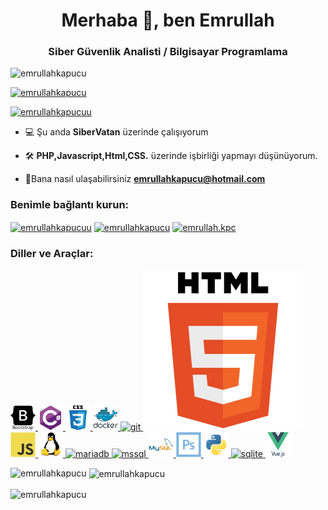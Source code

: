 <h1 align="center">Merhaba 🐧, ben Emrullah</h1>
<h3 align="center">Siber Güvenlik Analisti / Bilgisayar Programlama</h3>

<p align = "left"> <img src = "https://komarev.com/ghpvc/?username=emrullahkapucu&label=Profile%20views&color=77767b&style=flat" alt = "emrullahkapucu" /> </p>

<p align = "left"> <a href = "https://github.com/ryo-ma/github-profile-trophy"><img src = "https://github-profile-trophy.vercel.app /?username=emrullahkapucu" alt="emrullahkapucu" /></a> </p>

<p align = "left"> <a href = "https://twitter.com/emrullahkapucuu" target = "blank"><img src = "https://img.shields.io/twitter/follow/emrullahkapucuu? logo=twitter&style=for-the-badge" alt="emrullahkapucuu" /></a> </p>

- 💻 Şu anda **SiberVatan** üzerinde çalışıyorum

- 🛠 **PHP,Javascript,Html,CSS.** üzerinde işbirliği yapmayı düşünüyorum.

- 📨Bana nasıl ulaşabilirsiniz **emrullahkapucu@hotmail.com**

<h3 align="left">Benimle bağlantı kurun:</h3>
<p align = "sol">
<a href = "https://twitter.com/emrullahkapucuu" target = "blank"><img align = "center" src = "https://raw.githubusercontent.com/rahuldkjain/github-profile-readme-generator /master/src/images/icons/Social/twitter.svg" alt = "emrullahkapucuu" height = "30" genişlik = "40" /></a>
<a href = "https://linkedin.com/in/emrullahkapucu" target = "blank"><img align = "center" src = "https://raw.githubusercontent.com/rahuldkjain/github-profile-readme -generator/master/src/images/icons/Social/linked-in-alt.svg" alt = "emrullahkapucu" height = "30" genişlik = "40" /></a>
<a href = "https://instagram.com/emrullah.kpc" target = "blank"><img align = "center" src = "https://raw.githubusercontent.com/rahuldkjain/github-profile-readme" -generator/master/src/images/icons/Social/instagram.svg" alt = "emrullah.kpc" height = "30" genişlik = "40" /></a>
</p>

<h3 align="left">Diller ve Araçlar:</h3>
<p align = "sol"> <a href = "https://getbootstrap.com" target = "_blank" rel = "noreferrer"> <img src = "https://raw.githubusercontent.com/devicons/devicon/master/icons/bootstrap/bootstrap-plain-wordmark.svg" alt = "bootstrap" width = "40" height = "40"/> </a> <a href = "https://www.w3schools.com/cs/" target = "_blank" rel = "noreferrer"> <img src = "https://raw.githubusercontent.com/devicons/devicon/master/icons/csharp/csharp-original.svg" alt = "csharp" width = "40" height = "40"/> </a> <a href = "https://www.w3schools.com/css/" target = "_blank" rel = "noreferrer"> <img src = "https://raw.githubusercontent.com/devicons/devicon/master/icons/css3/css3-original-wordmark.svg" alt = "css3" width = "40" height = "40"/> </a> <a href = "https://www.docker.com/" target = "_blank" rel = "noreferrer"> <img src = "https://raw.githubusercontent.com/devicons/devicon/master/icons/docker/docker-original-wordmark.svg" alt = "docker" width = "40" height = "40"/> </a> <a href = "https://git-scm.com/" target = "_blank" rel = "noreferrer"> <img src = "https://www.vectorlogo.zone/logos/git-scm/git-scm-icon.svg" alt = "git" width = "40" height = "40"/> </a> <a href = "https://www.w3.org/html/" target = "_blank" rel = "noreferrer"> <img src = "https://raw.githubusercontent.com/devicons/devicon/master/icons/html5/html5-original-wordmark.svg" alt = "html5" genişlik = "40" yükseklik = "40"/> </a> <a href = "https://developer.mozilla.org/en-US/docs/Web/JavaScript" target = "_blank" rel = "noreferrer"> <img src = "https://raw.githubusercontent.com/devicons/devicon/master/icons/javascript/javascript-original.svg" alt = "javascript" width = "40" height = "40"/> </a> <a href = "https://www.linux.org/" target = "_blank" rel = "noreferrer"> <img src = "https://raw.githubusercontent.com/devicons/devicon/master/icons/linux/linux-original.svg" alt = "linux" width = "40" height = "40"/> </a> <a href = "https://mariadb.org/" target = "_blank" rel = "noreferrer"> <img src = "https://www.vectorlogo.zone/logos/mariadb/mariadb-icon.svg" alt = "mariadb" width = "40" height = "40"/> </a> <a href = "https://www.microsoft.com/en-us/sql-server" target = "_blank" rel = "noreferrer"> <img src = "https://www.svgrepo.com/show/303229/microsoft-sql-server-logo.svg" alt = "mssql" width = "40" height = "40"/> </a> <a href = "https://www.mysql.com/" target = "_blank" rel = "noreferrer"> <img src = "https://raw.githubusercontent.com/devicons/devicon/master/icons/mysql/mysql-original-wordmark.svg" alt = "mysql" width = "40" height = "40"/> </a> <a href = "https://www.photoshop.com/en" target = "_blank" rel = "noreferrer"> <img src = "https://raw.githubusercontent.com/devicons/devicon/master/icons/photoshop/photoshop-line.svg" alt = "photoshop" width = "40" height = "40"/> </a> <a href = "https://www.python.org" target = "_blank" rel = "noreferrer"> <img src = "https://raw.githubusercontent.com/devicons/devicon/master/icons/python/python-original.svg" alt = "python" width = "40" height = "40"/> </a> <a href = "https://www.sqlite.org/" target = "_blank" rel = "noreferrer"> <img src = "https://www.vectorlogo.zone/logos/sqlite/sqlite-icon.svg" alt = "sqlite" width = "40" height = "40"/> </a> <a href = "https://vuejs.org/" target = "_blank" rel = "noreferrer"> <img src = "https://raw.githubusercontent.com/devicons/devicon/master/icons/vuejs/vuejs-original-wordmark.svg" alt = "vuejs" width = "40" height = "40"/> </a> </p>

<p><img align = "left" src = "https://github-readme-stats.vercel.app/api/top-langs?username=emrullahkapucu&show_icons=true&locale=en&layout=compact" alt = "emrullahkapucu" /> </p>

<p>&nbsp;<img align = "center" src = "https://github-readme-stats.vercel.app/api?username=emrullahkapucu&show_icons=true&locale=en" alt = "emrullahkapucu" /></p>

<p><img align = "center" src = "https://github-readme-streak-stats.herokuapp.com/?user=emrullahkapucu&" alt = "emrullahkapucu" /></p>


